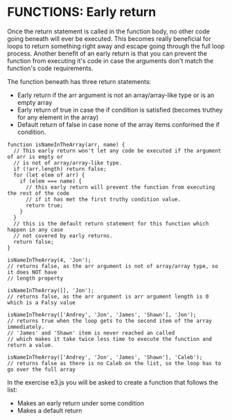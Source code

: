 # FUNCTIONS: Early return #

Once the return statement is called in the function body, no other code going beneath will ever be executed.
This becomes really beneficial for loops to return something right away and escape going through the full loop process.
Another benefit of an early return is that you can prevent the function from executing it's code in case the arguments don't match the function's code requirements.

The function beneath has three return statements:
  * Early return if the arr argument is not an array/array-like type or is an empty array
  * Early return of true in case the if condition is satisfied (becomes truthey for any element in the array)
  * Default return of false in case none of the array items conformed the if condition.

```JS
function isNameInTheArray(arr, name) {
  // This early return won't let any code be executed if the argument of arr is empty or 
  // is not of array/array-like type.
  if (!arr.length) return false;
  for (let elem of arr) {
    if (elem === name) {
      // this early return will prevent the function from executing the rest of the code
      // if it has met the first truthy condition value.
      return true;
    }
  }
  // this is the default return statement for this function which happen in any case
  // not covered by early returns.
  return false;
}

isNameInTheArray(4, 'Jon');
// returns false, as the arr argument is not of array/array type, so it does NOT have
// length property

isNameInTheArray([], 'Jon');
// returns false, as the arr argument is arr argument length is 0 which is a Falsy value

isNameInTheArray(['Andrey', 'Jon', 'James', 'Shawn'], 'Jon'); 
// returns true when the loop gets to the second item of the array immediately.
// 'James' and 'Shawn' item is never reached an called
// which makes it take twice less time to execute the function and return a value.

isNameInTheArray(['Andrey', 'Jon', 'James', 'Shawn'], 'Caleb');
// returns false as there is no Caleb on the list, so the loop has to go over the full array

```

In the exercise e3.js you will be asked to create a function that follows the list: 
  * Makes an early return under some condition
  * Makes a default return
